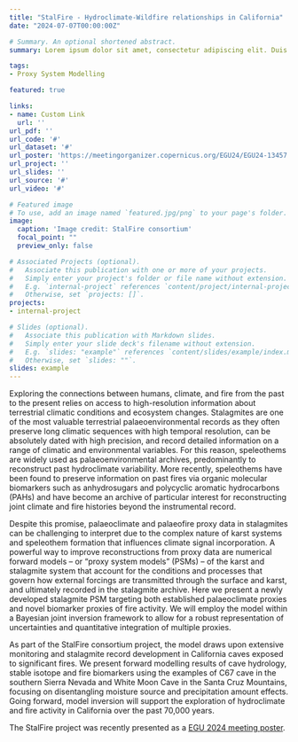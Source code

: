 ```yaml
---
title: "StalFire - Hydroclimate-Wildfire relationships in California"
date: "2024-07-07T00:00:00Z"

# Summary. An optional shortened abstract.
summary: Lorem ipsum dolor sit amet, consectetur adipiscing elit. Duis posuere tellus ac convallis placerat. Proin tincidunt magna sed ex sollicitudin condimentum.

tags:
- Proxy System Modelling

featured: true

links:
- name: Custom Link
  url: ''
url_pdf: ''
url_code: '#'
url_dataset: '#'
url_poster: 'https://meetingorganizer.copernicus.org/EGU24/EGU24-13457.html'
url_project: ''
url_slides: ''
url_source: '#'
url_video: '#'

# Featured image
# To use, add an image named `featured.jpg/png` to your page's folder. 
image:
  caption: 'Image credit: StalFire consortium'
  focal_point: ""
  preview_only: false

# Associated Projects (optional).
#   Associate this publication with one or more of your projects.
#   Simply enter your project's folder or file name without extension.
#   E.g. `internal-project` references `content/project/internal-project/index.md`.
#   Otherwise, set `projects: []`.
projects:
- internal-project

# Slides (optional).
#   Associate this publication with Markdown slides.
#   Simply enter your slide deck's filename without extension.
#   E.g. `slides: "example"` references `content/slides/example/index.md`.
#   Otherwise, set `slides: ""`.
slides: example
---
```


Exploring the connections between humans, climate, and fire from the past to the present relies on access to high-resolution information about terrestrial climatic conditions and ecosystem changes. Stalagmites are one of the most valuable terrestrial palaeoenvironmental records as they often preserve long climatic sequences with high temporal resolution, can be absolutely dated with high precision, and record detailed information on a range of climatic and environmental variables. For this reason, speleothems are widely used as palaeoenvironmental archives, predominantly to reconstruct past hydroclimate variability. More recently, speleothems have been found to preserve information on past fires via organic molecular biomarkers such as anhydrosugars and polycyclic aromatic hydrocarbons (PAHs) and have become an archive of particular interest for reconstructing joint climate and fire histories beyond the instrumental record. 

Despite this promise, palaeoclimate and palaeofire proxy data in stalagmites can be challenging to interpret due to the complex nature of karst systems and speleothem formation that influences climate signal incorporation. A powerful way to improve reconstructions from proxy data are numerical forward models – or “proxy system models” (PSMs) – of the karst and stalagmite system that account for the conditions and processes that govern how external forcings are transmitted through the surface and karst, and ultimately recorded in the stalagmite archive. Here we present a newly developed stalagmite PSM targeting both established palaeoclimate proxies and novel biomarker proxies of fire activity. We will employ the model within a Bayesian joint inversion framework to allow for a robust representation of uncertainties and quantitative integration of multiple proxies. 

As part of the StalFire consortium project, the model draws upon extensive monitoring and stalagmite record development in California caves exposed to significant fires. We present forward modelling results of cave hydrology, stable isotope and fire biomarkers using the examples of C67 cave in the southern Sierra Nevada and White Moon Cave in the Santa Cruz Mountains, focusing on disentangling moisture source and precipitation amount effects. Going forward, model inversion will support the exploration of hydroclimate and fire activity in California over the past 70,000 years.  


The StalFire project was recently presented as a [EGU 2024 meeting poster](https://meetingorganizer.copernicus.org/EGU24/EGU24-13457.html). 
